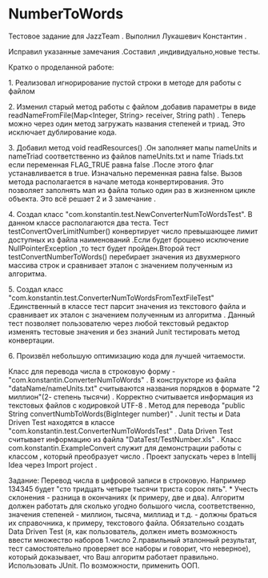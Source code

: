 # NumberToWords
Тестовое задание для JazzTeam . Выполнил Лукашевич Константин .

Исправил указанные замечания .Составил ,индивидуально,новые тесты.

Кратко о проделанной работе:
 
 1\. Реализовал игнорирование пустой строки в методе для работы с файлом
 
 2\. Изменил старый метод работы с файлом ,добавив параметры в виде readNameFromFile(Map<Integer, String> receiver, String path) . Теперь можно через один метод загружать названия степеней и триад. Это исключает дублирование кода.
 
 3\. Добавил метод void readResources() .Он заполняет мапы nameUnits и nameTriad соответственно из файлов nameUnits.txt и name Triads.txt если переменная FLAG_TRUE равна false .После этого флаг устанавливается в true. Изначально переменная равна false.
 Вызов метода располагается в начале метода конвертирования. Это позволяет заполнять мап из файла только один раз в жизненном цикле объекта. Это всё решает 2 и 3 замечание .

 4\. Создал класс "com.konstantin.test.NewConverterNumToWordsTest". В данном классе располагаются два теста. Тест testConvertOverLimitNumber() конвертирует число превышающее лимит доступных из файла наименований .Если будет брошено исключение NullPointerException ,то тест будет пройден.Второй тест testConvertNumberToWords() перебирает значения из двухмерного массива строк и сравнивает эталон с значением полученным из алгоритма.
 
 5\. Создал класс "com.konstantin.test.ConverterNumToWordsFromTextFileTest" .Единственный в классе тест парсит значения из текстового файла и сравнивает их эталон с значением полученным из алгоритма . Данный тест позволяет пользователю через любой текстовый редактор изменять тестовые значения и без знаний Junit тестировать метод конвертации.
 
 6\. Произвёл небольшую оптимизацию кода для лучшей читаемости.
 

Класс для перевода числа в строковую форму - "com.konstantin.ConverterNumToWords" . В конструкторе из файла "dataName/nameUnits.txt"  считываются названия порядков в формате "2 миллион"(2- степень тысячи) . Корректно считывается информация из текстовых файлов с кодировкой UTF-8 . Метод для перевода "public String convertNumbToWords(BigInteger number)" . Junit тесты и Data Driven Test находятся в классе "com.konstantin.test.ConverterNumToWordsTest" . Data Driven Test считывает информацию из файла "DataTest/TestNumber.xls" . Класс com.konstantin.ExampleConvert служит для демонстрации работы с классом , который преобразует число . Проект запускать через в Intellij Idea через Import project .

Задание:
Перевод числа в цифровой записи в строковую. Например 134345 будет "сто тридцать четыре тысячи триста сорок пять". * Учесть склонения - разница в окончаниях (к примеру, две и два).
Алгоритм должен работать для сколько угодно большого числа, соответственно, значения степеней - миллион, тысяча, миллиад и т.д. - должны браться их справочника, к примеру, текстового файла.
Обязательно создать Data Driven Test (я, как пользователь, должен иметь возможность ввести множество наборов 1.число 2.правильный эталонный результат, тест самостоятельно проверяет все наборы и говорит, что неверное), который доказывает, что Ваш алгоритм работает правильно. Использовать JUnit.
По возможности, применить ООП.

